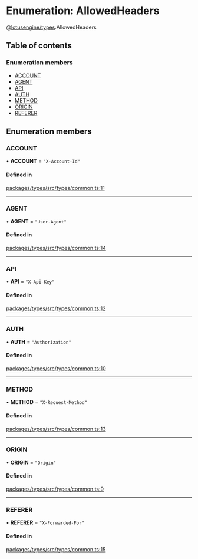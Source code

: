 # Enumeration: AllowedHeaders

[@lotusengine/types](../wiki/@lotusengine.types).AllowedHeaders

## Table of contents

### Enumeration members

- [ACCOUNT](../wiki/@lotusengine.types.AllowedHeaders#account)
- [AGENT](../wiki/@lotusengine.types.AllowedHeaders#agent)
- [API](../wiki/@lotusengine.types.AllowedHeaders#api)
- [AUTH](../wiki/@lotusengine.types.AllowedHeaders#auth)
- [METHOD](../wiki/@lotusengine.types.AllowedHeaders#method)
- [ORIGIN](../wiki/@lotusengine.types.AllowedHeaders#origin)
- [REFERER](../wiki/@lotusengine.types.AllowedHeaders#referer)

## Enumeration members

### ACCOUNT

• **ACCOUNT** = `"X-Account-Id"`

#### Defined in

[packages/types/src/types/common.ts:11](https://github.com/lotusengine/sdk/blob/f1f5297/packages/types/src/types/common.ts#L11)

___

### AGENT

• **AGENT** = `"User-Agent"`

#### Defined in

[packages/types/src/types/common.ts:14](https://github.com/lotusengine/sdk/blob/f1f5297/packages/types/src/types/common.ts#L14)

___

### API

• **API** = `"X-Api-Key"`

#### Defined in

[packages/types/src/types/common.ts:12](https://github.com/lotusengine/sdk/blob/f1f5297/packages/types/src/types/common.ts#L12)

___

### AUTH

• **AUTH** = `"Authorization"`

#### Defined in

[packages/types/src/types/common.ts:10](https://github.com/lotusengine/sdk/blob/f1f5297/packages/types/src/types/common.ts#L10)

___

### METHOD

• **METHOD** = `"X-Request-Method"`

#### Defined in

[packages/types/src/types/common.ts:13](https://github.com/lotusengine/sdk/blob/f1f5297/packages/types/src/types/common.ts#L13)

___

### ORIGIN

• **ORIGIN** = `"Origin"`

#### Defined in

[packages/types/src/types/common.ts:9](https://github.com/lotusengine/sdk/blob/f1f5297/packages/types/src/types/common.ts#L9)

___

### REFERER

• **REFERER** = `"X-Forwarded-For"`

#### Defined in

[packages/types/src/types/common.ts:15](https://github.com/lotusengine/sdk/blob/f1f5297/packages/types/src/types/common.ts#L15)
